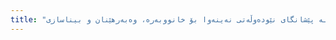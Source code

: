 ```yaml
---
title: "لە بەشی پێشانگای کۆمپانیای کاڕەش، پارێزگاری نەینەوا بەڕێز نەجم عەبدوڵڵا جبوری سەردانێکی بەرچاوی کرد لە پێشانگای نێودەوڵەتی نەینەوا بۆ خانووبەرە، وەبەرهێنان و بیناسازی"
---
```

